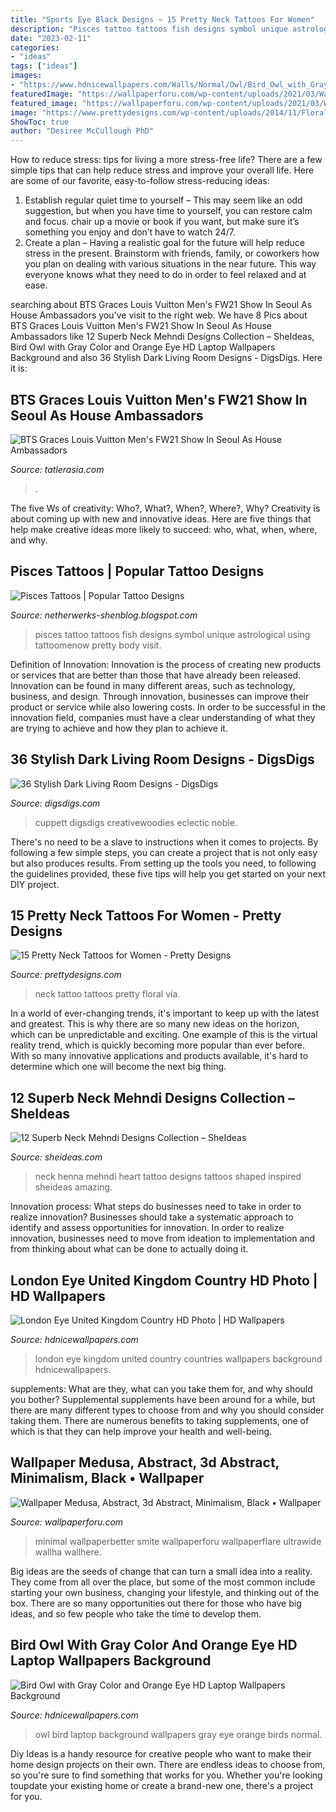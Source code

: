 ```yaml
---
title: "Sports Eye Black Designs ~ 15 Pretty Neck Tattoos For Women"
description: "Pisces tattoo tattoos fish designs symbol unique astrological using tattoomenow pretty body visit"
date: "2023-02-11"
categories:
- "ideas"
tags: ["ideas"]
images:
- "https://www.hdnicewallpapers.com/Walls/Normal/Owl/Bird_Owl_with_Gray_Color_and_Orange_Eye_HD_Laptop_Wallpapers_Background.jpg"
featuredImage: "https://wallpaperforu.com/wp-content/uploads/2021/03/Wallpaper-Medusa-Abstract-3d-Abstract-Minimalism-Black372048x1152.jpg"
featured_image: "https://wallpaperforu.com/wp-content/uploads/2021/03/Wallpaper-Medusa-Abstract-3d-Abstract-Minimalism-Black372048x1152.jpg"
image: "https://www.prettydesigns.com/wp-content/uploads/2014/11/Floral-Neck-Tattoo.jpg"
ShowToc: true
author: "Desiree McCullough PhD"
---
```



How to reduce stress: tips for living a more stress-free life?
There are a few simple tips that can help reduce stress and improve your overall life. Here are some of our favorite, easy-to-follow stress-reducing ideas: 
1. Establish regular quiet time to yourself – This may seem like an odd suggestion, but when you have time to yourself, you can restore calm and focus. chair up a movie or book if you want, but make sure it’s something you enjoy and don’t have to watch 24/7. 
2. Create a plan – Having a realistic goal for the future will help reduce stress in the present. Brainstorm with friends, family, or coworkers how you plan on dealing with various situations in the near future. This way everyone knows what they need to do in order to feel relaxed and at ease. 

	

		
searching about BTS Graces Louis Vuitton Men&#039;s FW21 Show In Seoul As House Ambassadors you've visit to the right web. We have 8 Pics about BTS Graces Louis Vuitton Men&#039;s FW21 Show In Seoul As House Ambassadors like 12 Superb Neck Mehndi Designs Collection – SheIdeas, Bird Owl with Gray Color and Orange Eye HD Laptop Wallpapers Background and also 36 Stylish Dark Living Room Designs - DigsDigs. Here it is:
		
    
## BTS Graces Louis Vuitton Men&#039;s FW21 Show In Seoul As House Ambassadors

<img loading=lazy src="https://cdn.tatlerasia.com/asiatatler/i/hk/2021/07/08100637-lv-jungkook_cover_1334x2000.jpg" onerror="this.onerror=null;this.src='https://tse1.mm.bing.net/th?id=OIP.deUv4ASueCjHRnbplKe8_AHaLG&amp;pid=15.1';" alt="BTS Graces Louis Vuitton Men&#039;s FW21 Show In Seoul As House Ambassadors">

_Source: tatlerasia.com_

>. 

	

The five Ws of creativity: Who?, What?, When?, Where?, Why?
Creativity is about coming up with new and innovative ideas. Here are five things that help make creative ideas more likely to succeed: who, what, when, where, and why.

    
## Pisces Tattoos | Popular Tattoo Designs

<img loading=lazy src="https://4.bp.blogspot.com/-fEbZSshQTIg/UQZdsZme8jI/AAAAAAAAOg8/fk2Ia1O8xA8/s1600/Pisces_tattoo_57.jpg" onerror="this.onerror=null;this.src='https://tse4.mm.bing.net/th?id=OIP.Q09pu87fXKZshWm2mNtLxwAAAA&amp;pid=15.1';" alt="Pisces Tattoos | Popular Tattoo Designs">

_Source: netherwerks-shenblog.blogspot.com_

>pisces tattoo tattoos fish designs symbol unique astrological using tattoomenow pretty body visit. 

	

Definition of Innovation:
Innovation is the process of creating new products or services that are better than those that have already been released. Innovation can be found in many different areas, such as technology, business, and design. Through innovation, businesses can improve their product or service while also lowering costs. In order to be successful in the innovation field, companies must have a clear understanding of what they are trying to achieve and how they plan to achieve it.

    
## 36 Stylish Dark Living Room Designs - DigsDigs

<img loading=lazy src="https://www.digsdigs.com/photos/stylish-dark-living-room-designs-19.jpg" onerror="this.onerror=null;this.src='https://tse3.mm.bing.net/th?id=OIP.tvknlHcxxRxIJRwdqCDT9wHaLH&amp;pid=15.1';" alt="36 Stylish Dark Living Room Designs - DigsDigs">

_Source: digsdigs.com_

>cuppett digsdigs creativewoodies eclectic noble. 

	

There's no need to be a slave to instructions when it comes to projects. By following a few simple steps, you can create a project that is not only easy but also produces results. From setting up the tools you need, to following the guidelines provided, these five tips will help you get started on your next DIY project.

    
## 15 Pretty Neck Tattoos For Women - Pretty Designs

<img loading=lazy src="https://www.prettydesigns.com/wp-content/uploads/2014/11/Floral-Neck-Tattoo.jpg" onerror="this.onerror=null;this.src='https://tse1.mm.bing.net/th?id=OIP.AR_UerGCYqqWhoVZhGmssgHaJ3&amp;pid=15.1';" alt="15 Pretty Neck Tattoos for Women - Pretty Designs">

_Source: prettydesigns.com_

>neck tattoo tattoos pretty floral via. 

	

In a world of ever-changing trends, it's important to keep up with the latest and greatest. This is why there are so many new ideas on the horizon, which can be unpredictable and exciting. One example of this is the virtual reality trend, which is quickly becoming more popular than ever before. With so many innovative applications and products available, it's hard to determine which one will become the next big thing.

    
## 12 Superb Neck Mehndi Designs Collection – SheIdeas

<img loading=lazy src="https://www.sheideas.com/wp-content/uploads/2016/09/Beautiful-Heart-Inspired-Neck-Mehndi-Design-Art.jpg" onerror="this.onerror=null;this.src='https://tse1.mm.bing.net/th?id=OIP.JuVjmqRLXTkyKvozcszCHgHaJ3&amp;pid=15.1';" alt="12 Superb Neck Mehndi Designs Collection – SheIdeas">

_Source: sheideas.com_

>neck henna mehndi heart tattoo designs tattoos shaped inspired sheideas amazing. 

	

Innovation process: What steps do businesses need to take in order to realize innovation?
Businesses should take a systematic approach to identify and assess opportunities for innovation. In order to realize innovation, businesses need to move from ideation to implementation and from thinking about what can be done to actually doing it.

    
## London Eye United Kingdom Country HD Photo | HD Wallpapers

<img loading=lazy src="https://www.hdnicewallpapers.com/Walls/Big/Countries and City/London_Eye_United_Kingdom_Country_HD_Photo.jpg" onerror="this.onerror=null;this.src='https://tse3.mm.bing.net/th?id=OIP.MfmNZjawatmG2VYX1OwROQHaEc&amp;pid=15.1';" alt="London Eye United Kingdom Country HD Photo | HD Wallpapers">

_Source: hdnicewallpapers.com_

>london eye kingdom united country countries wallpapers background hdnicewallpapers. 

	

supplements: What are they, what can you take them for, and why should you bother?
Supplemental supplements have been around for a while, but there are many different types to choose from and why you should consider taking them. There are numerous benefits to taking supplements, one of which is that they can help improve your health and well-being.

    
## Wallpaper Medusa, Abstract, 3d Abstract, Minimalism, Black • Wallpaper

<img loading=lazy src="https://wallpaperforu.com/wp-content/uploads/2021/03/Wallpaper-Medusa-Abstract-3d-Abstract-Minimalism-Black372048x1152.jpg" onerror="this.onerror=null;this.src='https://tse1.mm.bing.net/th?id=OIP.27c-A5rEPRZ4uqRoUo2kFQHaEK&amp;pid=15.1';" alt="Wallpaper Medusa, Abstract, 3d Abstract, Minimalism, Black • Wallpaper">

_Source: wallpaperforu.com_

>minimal wallpaperbetter smite wallpaperforu wallpaperflare ultrawide wallha wallhere. 

	

Big ideas are the seeds of change that can turn a small idea into a reality. They come from all over the place, but some of the most common include starting your own business, changing your lifestyle, and thinking out of the box. There are so many opportunities out there for those who have big ideas, and so few people who take the time to develop them.

    
## Bird Owl With Gray Color And Orange Eye HD Laptop Wallpapers Background

<img loading=lazy src="https://www.hdnicewallpapers.com/Walls/Normal/Owl/Bird_Owl_with_Gray_Color_and_Orange_Eye_HD_Laptop_Wallpapers_Background.jpg" onerror="this.onerror=null;this.src='https://tse2.mm.bing.net/th?id=OIP.VcfKQSflX_anTX1dMNK94QHaE0&amp;pid=15.1';" alt="Bird Owl with Gray Color and Orange Eye HD Laptop Wallpapers Background">

_Source: hdnicewallpapers.com_

>owl bird laptop background wallpapers gray eye orange birds normal. 

	

Diy Ideas is a handy resource for creative people who want to make their home design projects on their own. There are endless ideas to choose from, so you're sure to find something that works for you. Whether you're looking toupdate your existing home or create a brand-new one, there's a project for you.

